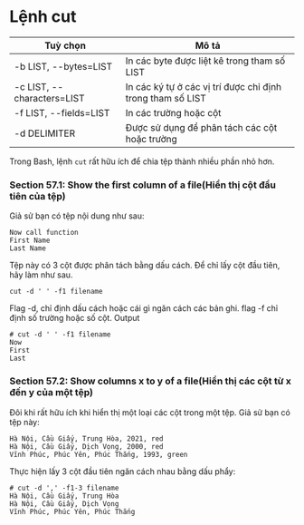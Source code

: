 # Lệnh cut

|Tuỳ chọn|Mô tả|
|-|-|
|-b LIST, --bytes=LIST|In các byte được liệt kê trong tham số LIST|
|-c LIST, --characters=LIST|In các ký tự ở các vị trí được chỉ định trong tham số LIST|
|-f LIST, --fields=LIST|In các trường hoặc cột|
|-d DELIMITER|Được sử dụng để phân tách các cột hoặc trường|

Trong Bash, lệnh `cut` rất hữu ích để chia tệp thành nhiều phần nhỏ hơn.
### Section 57.1: Show the first column of a file(Hiển thị cột đầu tiên của tệp)
Giả sử bạn có tệp nội dung như sau:
```
Now call function 
First Name
Last Name
```
Tệp này có 3 cột được phân tách bằng dấu cách. Để chỉ lấy cột đầu tiên, hãy làm như sau.
```
cut -d ' ' -f1 filename
```
Flag -d, chỉ định dấu cách hoặc cái gì ngăn cách các bản ghi. flag -f chỉ định số trường hoặc số cột. Output
```
# cut -d ' ' -f1 filename 
Now
First
Last
```

### Section 57.2: Show columns x to y of a file(Hiển thị các cột từ x đến y của một tệp)
Đôi khi rất hữu ích khi hiển thị một loại các cột trong một tệp. Giả sử bạn có tệp này:
```
Hà Nội, Cầu Giấy, Trung Hòa, 2021, red
Hà Nội, Cầu Giấy, Dịch Vọng, 2000, red
Vĩnh Phúc, Phúc Yên, Phúc Thắng, 1993, green
```
Thực hiện lấy 3 cột đầu tiên ngăn cách nhau bằng dấu phẩy:
```
# cut -d ',' -f1-3 filename 
Hà Nội, Cầu Giấy, Trung Hòa
Hà Nội, Cầu Giấy, Dịch Vọng
Vĩnh Phúc, Phúc Yên, Phúc Thắng
```
